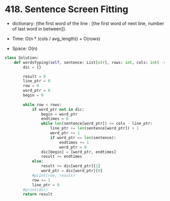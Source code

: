 # 418. Sentence Screen Fitting

* dictionary: {the first word of the line : [the first word of next line, number of last word in between]}.

* Time: O(n * (cols / avg_length)) + O(rows)
* Space: O(n)

  
```python
class Solution:
    def wordsTyping(self, sentence: List[str], rows: int, cols: int) -> int:
        dic = {}

        result = 0
        line_ptr = 0
        row = 0
        word_ptr = 0
        begin = 0
        
        while row < rows:
            if word_ptr not in dic:
                begin = word_ptr
                endtimes = 0
                while len(sentence[word_ptr]) <= cols - line_ptr:
                    line_ptr += len(sentence[word_ptr]) + 1
                    word_ptr += 1
                    if word_ptr == len(sentence):
                        endtimes += 1
                        word_ptr = 0
                dic[begin] = [word_ptr, endtimes]
                result += endtimes
            else:
                result += dic[word_ptr][1]
                word_ptr = dic[word_ptr][0]
            #print(row, result)
            row += 1
            line_ptr = 0
        #print(dic)
        return result
```

